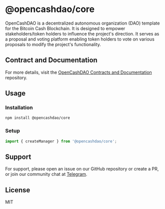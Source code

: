 # @opencashdao/core

OpenCashDAO is a decentralized autonomous organization (DAO) template for the Bitcoin Cash Blockchain. It is designed to empower stakeholders/token holders to influence the project's direction. It serves as a proposal and voting platform enabling token holders to vote on various proposals to modify the project's functionality.


## Contract and Documentation
For more details, visit the [OpenCashDAO Contracts and Documentation](https://github.com/OpenCashDAO/opencashdao-contracts) repository.


## Usage

### Installation
```bash
npm install @opencashdao/core
```

### Setup
```js
import { createManager } from '@opencashdao/core';
```

## Support
For support, please open an issue on our GitHub repository or create a PR, or join our community chat at [Telegram](https://t.me/opencashdao).


## License

MIT



